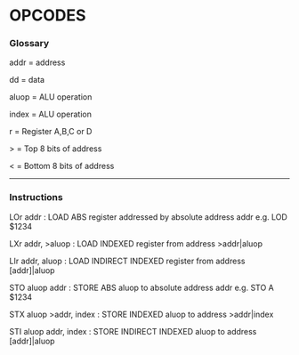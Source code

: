 # OPCODES

### Glossary

addr = address

dd = data

aluop = ALU operation

index = ALU operation

r = Register A,B,C or D

&gt; = Top 8 bits of address

< = Bottom 8 bits of address

---
### Instructions
LOr addr : LOAD ABS register addressed by absolute address addr e.g. LOD $1234

LXr addr, >aluop : LOAD INDEXED register from address >addr|aluop

LIr addr, aluop : LOAD INDIRECT INDEXED register from address [addr]|aluop

STO aluop addr : STORE ABS aluop to absolute address addr e.g. STO A $1234

STX aluop >addr, index : STORE INDEXED aluop to address >addr|index

STI aluop addr, index : STORE INDIRECT INDEXED aluop to address [addr]|aluop



